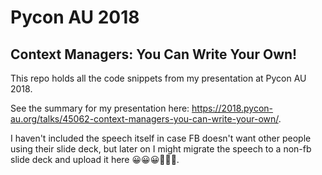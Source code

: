 # Pycon AU 2018
## Context Managers: You Can Write Your Own!

This repo holds all the code snippets from my presentation at Pycon AU 2018.

See the summary for my presentation here: https://2018.pycon-au.org/talks/45062-context-managers-you-can-write-your-own/.

I haven't included the speech itself in case FB doesn't want other people using their slide deck, but later on I might migrate the speech to a non-fb slide deck and upload it here 😀😀😀🐍🐍🐍.
